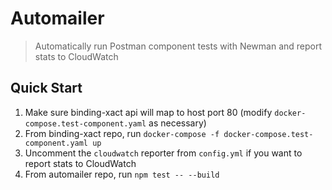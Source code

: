 # Automailer
> Automatically run Postman component tests with Newman and report stats to CloudWatch

## Quick Start
1. Make sure binding-xact api will map to host port 80 (modify `docker-compose.test-component.yaml` as necessary)
1. From binding-xact repo, run `docker-compose -f docker-compose.test-component.yaml up`
1. Uncomment the `cloudwatch` reporter from `config.yml` if you want to report stats to CloudWatch
1. From automailer repo, run `npm test -- --build`
